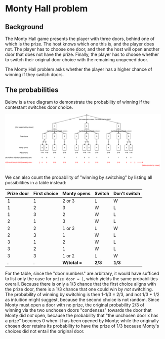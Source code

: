# Monty Hall problem
## Background
The Monty Hall game presents the player with three doors, behind one of which is the prize. The host knows which one this is, and the player does not. The player has to choose one door, and then the host will open another door that does not have the prize. Finally, the player has to choose whether to switch their original door choice with the remaining unopened door.

The Monty Hall problem asks whether the player has a higher chance of winning if they switch doors.

## The probabilities
Below is a tree diagram to demonstrate the probability of winning if the contestant switches door choice.

![](https://github.com/mehfluffy/math-problems/blob/main/Monty-Hall-problem/tree_switch.svg)

We can also count the probability of "winning by switching" by listing all possibilities in a table instead:

| Prize door | First choice | Monty opens | Switch | Don't switch |
| - | - | - | - | - |
| 1 | 1 | 2 or 3 | L | W |
| 1 | 2 | 3 | W | L |
| 1 | 3 | 2 | W | L |
| 2 | 1 | 3 | W | L |
| 2 | 2 | 1 or 3 | L | W |
| 2 | 3 | 1 | W | L |
| 3 | 1 | 2 | W | L |
| 3 | 2 | 1 | W | L |
| 3 | 3 | 1 or 2 | L | W |
| . | . | **W/total =** | **2/3** | **1/3** |

For the table, since the "door numbers" are arbitrary, it would have sufficed to list only the case for `prize door = 1`, which yields the same probabilities overall. Because there is only a 1/3 chance that the first choice aligns with the prize door, there is a 1/3 chance that one could win by _not_ switching. The probability of winning by switching is then 1-1/3 = 2/3, and not 1/3 * 1/2 as intuition might suggest, because the second choice is not random. Since Monty must open a door with no prize, the original probability 2/3 of winning via the two unchosen doors "condenses" towards the door that Monty did _not_ open, because the probability that "the unchosen door x has a prize" becomes 0 when it has been opened by Monty; while the originally chosen door retains its probability to have the prize of 1/3 because Monty's choices did not entail the original door.
